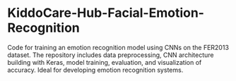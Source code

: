 # KiddoCare-Hub-Facial-Emotion-Recognition
Code for training an emotion recognition model using CNNs on the FER2013 dataset. The repository includes data preprocessing, CNN architecture building with Keras, model training, evaluation, and visualization of accuracy. Ideal for developing emotion recognition systems.
